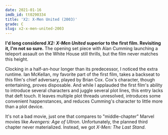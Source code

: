 ```yaml
---
date: 2021-01-16
imdb_id: tt0290334
title: 'X2: X-Men United (2003)'
grade: C
slug: x2-x-men-united-2003
---
```


**I'd long considered _X2: X-Men United_ superior to the <span data-imdb-id="tt0120903">first film</span>. Revisiting it, I'm not so sure.** The opening set piece with Alan Cumming launching a teleport assault on the White House still thrills, but the film never matches this height.

<!-- end -->

Clocking in a half-an-hour longer than its predecessor, I noticed the extra runtime. Ian McKellan, my favorite part of the first film, takes a backseat to this film's chief adversary, played by Brian Cox. Cox's character, though entertaining, proves disposable. And while I applauded the first film's ability to introduce several characters and juggle several plot lines, this entry lacks that deft touch. It leaves multiple plot threads unresolved, introduces some convenient happenstances, and reduces Cumming's character to little more than a plot device.

It's not a bad movie, just one that compares to "middle-chapter" Marvel movies like <span data-imdb-id="tt2395427">_Avengers: Age of Ultron_</span>. Unfortunately, the planned third chapter never materialized. Instead, we got <span data-imdb-id="">_X-Men: The Last Stand_</span>.